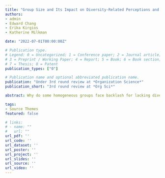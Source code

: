 ```yaml
---
title: "Group Size and Its Impact on Diversity-Related Perceptions and Hiring Decisions in Homogeneous Groups"
authors:
- admin
- Edward Chang
- Erika Kirgios
- Katherine Milkman

date: "2022-07-01T00:00:00Z"

# Publication type.
# Legend: 0 = Uncategorized; 1 = Conference paper; 2 = Journal article;
# 3 = Preprint / Working Paper; 4 = Report; 5 = Book; 6 = Book section;
# 7 = Thesis; 8 = Patent
publication_types: ["0"]

# Publication name and optional abbreviated publication name.
publication: "Under 3rd round review at *Organization Science*"
publication_short: "3rd round review at *Org Sci*"

abstract: Why do some homogeneous groups face backlash for lacking diversity, while others escape censure? We propose and show that a homogenous group’s size changes the way it is perceived and whether decision makers pursue greater diversity in its ranks. We theorize that people make different inferences about larger groups than smaller ones—with downstream consequences for diversity management—due to Bayesian reasoning. Because each member of a group represents the outcome of a hiring decision, larger homogeneous groups signal a diversity problem more strongly than smaller homogeneous groups. We test our theory across three pre-registered experiments (N=4,283), showing that decision-makers are more likely to diversify larger homogeneous groups than smaller ones, and that larger homogeneous groups are viewed as (i) more likely to have resulted from an unfair selection process; (ii) less diverse; (iii) more likely to face diversity-related impression management concerns; and (iv) less open to the influence of newly added underrepresented group members. Further, (i)-(iii) mediate the relationship between homogeneous group size and decisions to diversify a group. We extend our findings to the field with a study of S&P 1500 corporate boards, showing that larger homogeneous boards are more likely to add women or racial minorities as new directors. Larger all-male boards and all-White boards are also significantly rarer than expected, suggesting that decision-makers work especially hard to diversify larger homogeneous groups. Our findings highlight how group size shapes diversity-related perceptions and decisions and shed light on mechanisms that kickstart diversification efforts in homogeneous groups. <br><br> (Please email me at aneeshr@wharton.upenn.edu to request a copy of this working paper)

tags:
- Source Themes
featured: false

# links:
# - name: ""
#   url: ""
url_pdf: ''
url_code: ''
url_dataset: ''
url_poster: ''
url_project: ''
url_slides: ''
url_source: ''
url_video: ''
---
```

